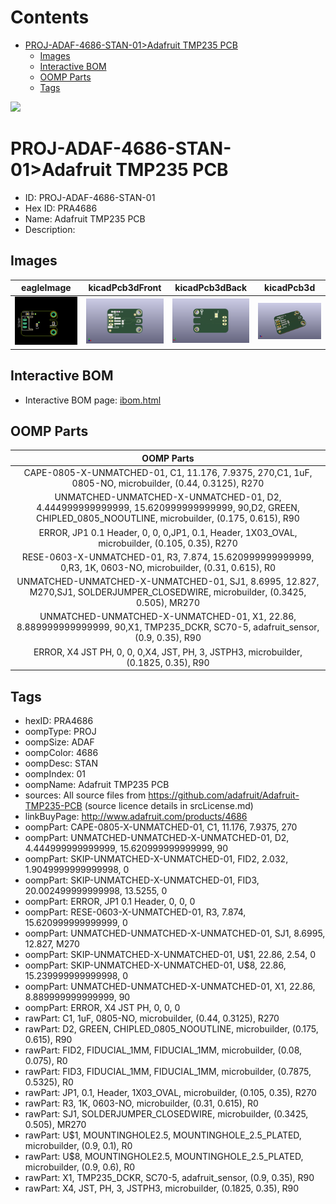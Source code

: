 



Contents
========

* [PROJ-ADAF-4686-STAN-01>Adafruit TMP235 PCB](#proj-adaf-4686-stan-01adafruit-tmp235-pcb)
	* [Images](#images)
	* [Interactive BOM](#interactive-bom)
	* [OOMP Parts](#oomp-parts)
	* [Tags](#tags)
  
![][im]
# PROJ-ADAF-4686-STAN-01>Adafruit TMP235 PCB

- ID: PROJ-ADAF-4686-STAN-01
- Hex ID: PRA4686
- Name: Adafruit TMP235 PCB
- Description: 

## Images
  
  

|eagleImage|kicadPcb3dFront|kicadPcb3dBack|kicadPcb3d|
| :---: | :---: | :---: | :---: |
|[![eagleImage](eagleImage_140.png)](eagleImage_600.png)|[![kicadPcb3dFront](kicadPcb3dFront_140.png)](kicadPcb3dFront_600.png)|[![kicadPcb3dBack](kicadPcb3dBack_140.png)](kicadPcb3dBack_600.png)|[![kicadPcb3d](kicadPcb3d_140.png)](kicadPcb3d_600.png)|

## Interactive BOM

- Interactive BOM page: [ibom.html](kicad/bom/ibom.html)

## OOMP Parts
  

|OOMP Parts|
| :---: |
|CAPE-0805-X-UNMATCHED-01, C1, 11.176, 7.9375, 270,C1, 1uF, 0805-NO, microbuilder, (0.44, 0.3125), R270|
|UNMATCHED-UNMATCHED-X-UNMATCHED-01, D2, 4.444999999999999, 15.620999999999999, 90,D2, GREEN, CHIPLED_0805_NOOUTLINE, microbuilder, (0.175, 0.615), R90|
|ERROR, JP1 0.1 Header, 0, 0, 0,JP1, 0.1, Header, 1X03_OVAL, microbuilder, (0.105, 0.35), R270|
|RESE-0603-X-UNMATCHED-01, R3, 7.874, 15.620999999999999, 0,R3, 1K, 0603-NO, microbuilder, (0.31, 0.615), R0|
|UNMATCHED-UNMATCHED-X-UNMATCHED-01, SJ1, 8.6995, 12.827, M270,SJ1, SOLDERJUMPER_CLOSEDWIRE, microbuilder, (0.3425, 0.505), MR270|
|UNMATCHED-UNMATCHED-X-UNMATCHED-01, X1, 22.86, 8.889999999999999, 90,X1, TMP235_DCKR, SC70-5, adafruit_sensor, (0.9, 0.35), R90|
|ERROR, X4 JST PH, 0, 0, 0,X4, JST, PH, 3, JSTPH3, microbuilder, (0.1825, 0.35), R90|

## Tags

- hexID: PRA4686
- oompType: PROJ
- oompSize: ADAF
- oompColor: 4686
- oompDesc: STAN
- oompIndex: 01
- oompName: Adafruit TMP235 PCB
- sources: All source files from https://github.com/adafruit/Adafruit-TMP235-PCB (source licence details in srcLicense.md)
- linkBuyPage: http://www.adafruit.com/products/4686
- oompPart: CAPE-0805-X-UNMATCHED-01, C1, 11.176, 7.9375, 270
- oompPart: UNMATCHED-UNMATCHED-X-UNMATCHED-01, D2, 4.444999999999999, 15.620999999999999, 90
- oompPart: SKIP-UNMATCHED-X-UNMATCHED-01, FID2, 2.032, 1.9049999999999998, 0
- oompPart: SKIP-UNMATCHED-X-UNMATCHED-01, FID3, 20.002499999999998, 13.5255, 0
- oompPart: ERROR, JP1 0.1 Header, 0, 0, 0
- oompPart: RESE-0603-X-UNMATCHED-01, R3, 7.874, 15.620999999999999, 0
- oompPart: UNMATCHED-UNMATCHED-X-UNMATCHED-01, SJ1, 8.6995, 12.827, M270
- oompPart: SKIP-UNMATCHED-X-UNMATCHED-01, U$1, 22.86, 2.54, 0
- oompPart: SKIP-UNMATCHED-X-UNMATCHED-01, U$8, 22.86, 15.239999999999998, 0
- oompPart: UNMATCHED-UNMATCHED-X-UNMATCHED-01, X1, 22.86, 8.889999999999999, 90
- oompPart: ERROR, X4 JST PH, 0, 0, 0
- rawPart: C1, 1uF, 0805-NO, microbuilder, (0.44, 0.3125), R270
- rawPart: D2, GREEN, CHIPLED_0805_NOOUTLINE, microbuilder, (0.175, 0.615), R90
- rawPart: FID2, FIDUCIAL_1MM, FIDUCIAL_1MM, microbuilder, (0.08, 0.075), R0
- rawPart: FID3, FIDUCIAL_1MM, FIDUCIAL_1MM, microbuilder, (0.7875, 0.5325), R0
- rawPart: JP1, 0.1, Header, 1X03_OVAL, microbuilder, (0.105, 0.35), R270
- rawPart: R3, 1K, 0603-NO, microbuilder, (0.31, 0.615), R0
- rawPart: SJ1, SOLDERJUMPER_CLOSEDWIRE, microbuilder, (0.3425, 0.505), MR270
- rawPart: U$1, MOUNTINGHOLE2.5, MOUNTINGHOLE_2.5_PLATED, microbuilder, (0.9, 0.1), R0
- rawPart: U$8, MOUNTINGHOLE2.5, MOUNTINGHOLE_2.5_PLATED, microbuilder, (0.9, 0.6), R0
- rawPart: X1, TMP235_DCKR, SC70-5, adafruit_sensor, (0.9, 0.35), R90
- rawPart: X4, JST, PH, 3, JSTPH3, microbuilder, (0.1825, 0.35), R90



[im]: kicadPcb3d_450.png
